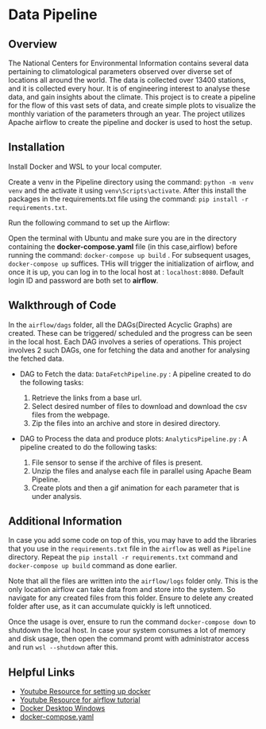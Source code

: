 # Data Pipeline

## Overview
The National Centers for Environmental Information contains several data pertaining to climatological parameters observed over diverse set of locations all around the world. The data is collected over 13400 stations, and it is collected every hour. It is of engineering interest to analyse these data, and gain insights about the climate. This project is to create a pipeline for the flow of this vast sets of data, and create simple plots to visualize the monthly variation of the parameters through an year.
The project utilizes Apache airflow to create the pipeline and docker is used to host the setup.

## Installation
Install Docker and WSL to your local computer.

Create a venv in the Pipeline directory using the command: `python -m venv venv` and the activate it using `venv\Scripts\activate`. After this install the packages in the requirements.txt file using the command: `pip install -r requirements.txt`.

Run the following command to set up the Airflow:

Open the terminal with Ubuntu and make sure you are in the directory containing the **docker-compose.yaml** file (in this case,airflow) before running the command: `docker-compose up build` . For subsequent usages, `docker-compose up` suffices. THis will trigger the initialization of airflow, and once it is up, you can log in to the local host at : `localhost:8080`. 
Default login ID and password are both set to **airflow**.

## Walkthrough of Code
In the `airflow/dags` folder, all the DAGs(Directed Acyclic Graphs) are created. These can be triggered/ scheduled and the progress can be seen in the local host. Each DAG involves a series of operations. This project involves 2 such DAGs, one for fetching the data and another for analysing the fetched data.

* DAG to Fetch the data: `DataFetchPipeline.py` : A pipeline created to do the following tasks:
    1. Retrieve the links from a base url.
    2. Select desired number of files to download and download the csv files from the webpage.
    3. Zip the files into an archive and store in desired directory.

* DAG to Process the data and produce plots: `AnalyticsPipeline.py` : A pipeline created to do the following tasks:
    1. File sensor to sense if the archive of files is present.
    2. Unzip the files and analyse each file in parallel using Apache Beam Pipeline.
    3. Create plots and then a gif animation for each parameter that is under analysis.

## Additional Information
In case you add some code on top of this, you may have to add the libraries that you use in the `requirements.txt` file in the `airflow` as well as `Pipeline` directory. Repeat the `pip install -r requirements.txt` command and `docker-compose up build` command as done earlier.

Note that all the files are written into the `airflow/logs` folder only. This is the only location airflow can take data from and store into the system. So navigate for any created files from this folder. Ensure to delete any created folder after use, as it can accumulate quickly is left unnoticed.

Once the usage is over, ensure to run the command `docker-compose down` to shutdown the local host.
In case your system consumes a lot of memory and disk usage, then open the command promt with administrator access and run `wsl --shutdown` after this.

## Helpful Links
* [Youtube Resource for setting up docker](https://www.youtube.com/watch?v=4gz9SogFh1Q)
* [Youtube Resource for airflow tutorial](https://www.youtube.com/watch?v=20HDFbYyAY0)
* [Docker Desktop Windows](https://docs.docker.com/desktop/install/windows-install/)
* [docker-compose.yaml](https://airflow.apache.org/docs/apache-airflow/stable/howto/docker-compose/index.html)



